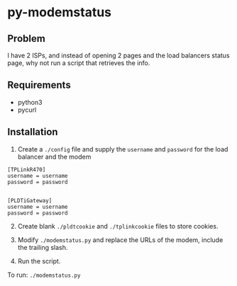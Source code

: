 # py-modemstatus

## Problem

I have 2 ISPs, and instead of opening 2 pages and the load balancers status page, why not run a script that retrieves the info. 

## Requirements

- python3
- pycurl

## Installation

1. Create a `./config` file and supply the `username` and `password` for the load balancer and the modem
```
[TPLinkR470]
username = username
password = password


[PLDTiGateway]
username = username
password = password
```
2. Create blank `./pldtcookie` and `./tplinkcookie` files to store cookies.

3. Modify `./modemstatus.py` and replace the URLs of the modem, include the trailing slash.

4. Run the script.

To run: `./modemstatus.py`
